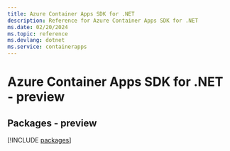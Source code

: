 ```yaml
---
title: Azure Container Apps SDK for .NET
description: Reference for Azure Container Apps SDK for .NET
ms.date: 02/20/2024
ms.topic: reference
ms.devlang: dotnet
ms.service: containerapps
---
```

# Azure Container Apps SDK for .NET - preview
## Packages - preview
[!INCLUDE [packages](container-apps-index.md)]
